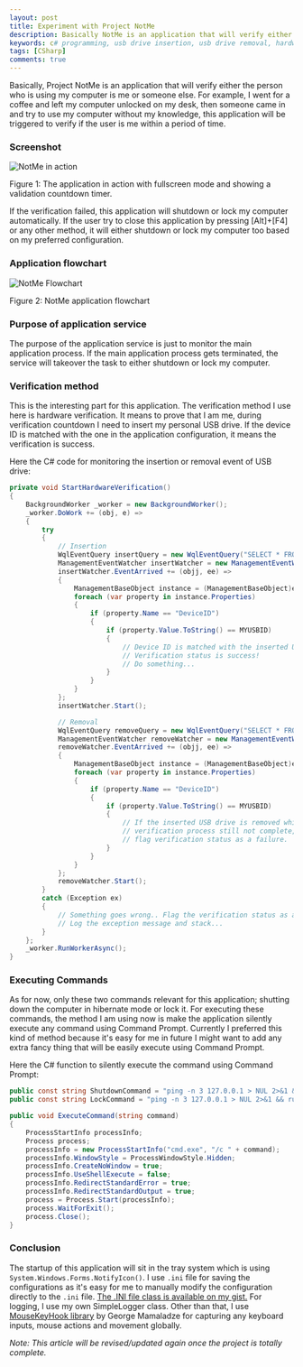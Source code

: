```yaml
---
layout: post
title: Experiment with Project NotMe
description: Basically NotMe is an application that will verify either the person who is using my computer is me or not after I left it unlocked or idle.
keywords: c# programming, usb drive insertion, usb drive removal, hardware as password, command prompt, owner verification, deviceid
tags: [CSharp]
comments: true
---
```


Basically, Project NotMe is an application that will verify either the person who is using my computer is me or someone else. For example, I went for a coffee and left my computer unlocked on my desk, then someone came in and try to use my computer without my knowledge, this application will be triggered to verify if the user is me within a period of time.

### Screenshot

![NotMe in action](http://i.imgur.com/4FZAt8H.png)

Figure 1: The application in action with fullscreen mode and showing a validation countdown timer.

If the verification failed, this application will shutdown or lock my computer automatically. If the user try to close this application by pressing [Alt]+[F4] or any other method, it will either shutdown or lock my computer too based on my preferred configuration.

### Application flowchart

![NotMe Flowchart](http://i.imgur.com/fp4y8U3.png)

Figure 2: NotMe application flowchart

### Purpose of application service

The purpose of the application service is just to monitor the main application process. If the main application process gets terminated, the service will takeover the task to either shutdown or lock my computer.

### Verification method

This is the interesting part for this application. The verification method I use here is hardware verification. It means to prove that I am me, during verification countdown I need to insert my personal USB drive. If the device ID is matched with the one in the application configuration, it means the verification is success.

Here the C# code for monitoring the insertion or removal event of USB drive:

```csharp
private void StartHardwareVerification()
{
    BackgroundWorker _worker = new BackgroundWorker();
    _worker.DoWork += (obj, e) =>
    {
        try
        {
            // Insertion
            WqlEventQuery insertQuery = new WqlEventQuery("SELECT * FROM __InstanceCreationEvent WITHIN 2 WHERE TargetInstance ISA 'Win32_USBHub'");
            ManagementEventWatcher insertWatcher = new ManagementEventWatcher(insertQuery);
            insertWatcher.EventArrived += (objj, ee) =>
            {
                ManagementBaseObject instance = (ManagementBaseObject)ee.NewEvent["TargetInstance"];
                foreach (var property in instance.Properties)
                {
                    if (property.Name == "DeviceID")
                    {
                        if (property.Value.ToString() == MYUSBID)
                        {
                            // Device ID is matched with the inserted USB drive
                            // Verification status is success!
                            // Do something...
                        }
                    }
                }
            };
            insertWatcher.Start();

            // Removal
            WqlEventQuery removeQuery = new WqlEventQuery("SELECT * FROM __InstanceDeletionEvent WITHIN 2 WHERE TargetInstance ISA 'Win32_USBHub'");
            ManagementEventWatcher removeWatcher = new ManagementEventWatcher(removeQuery);
            removeWatcher.EventArrived += (objj, ee) =>
            {
                ManagementBaseObject instance = (ManagementBaseObject)ee.NewEvent["TargetInstance"];
                foreach (var property in instance.Properties)
                {
                    if (property.Name == "DeviceID")
                    {
                        if (property.Value.ToString() == MYUSBID)
                        {
                            // If the inserted USB drive is removed while
                            // verification process still not complete,
                            // flag verification status as a failure.
                        }
                    }
                }
            };
            removeWatcher.Start();
        }
        catch (Exception ex)
        {
            // Something goes wrong.. Flag the verification status as a failure.
            // Log the exception message and stack...
        }
    };
    _worker.RunWorkerAsync();
}
```

### Executing Commands

As for now, only these two commands relevant for this application; shutting down the computer in hibernate mode or lock it. For executing these commands, the method I am using now is make the application silently execute any command using Command Prompt. Currently I preferred this kind of method because it's easy for me in future I might want to add any extra fancy thing that will be easily execute using Command Prompt.

Here the C# function to silently execute the command using Command Prompt:

```csharp
public const string ShutdownCommand = "ping -n 3 127.0.0.1 > NUL 2>&1 && shutdown /h /f";
public const string LockCommand = "ping -n 3 127.0.0.1 > NUL 2>&1 && rundll32.exe user32.dll,LockWorkStation";

public void ExecuteCommand(string command)
{
    ProcessStartInfo processInfo;
    Process process;
    processInfo = new ProcessStartInfo("cmd.exe", "/c " + command);
    processInfo.WindowStyle = ProcessWindowStyle.Hidden;
    processInfo.CreateNoWindow = true;
    processInfo.UseShellExecute = false;
    processInfo.RedirectStandardError = true;
    processInfo.RedirectStandardOutput = true;
    process = Process.Start(processInfo);
    process.WaitForExit();
    process.Close();
}
```

### Conclusion

The startup of this application will sit in the tray system which is using `System.Windows.Forms.NotifyIcon()`. I use `.ini` file for saving the configurations as it's easy for me to manually modify the configuration directly to the `.ini` file. [The .INI file class is available on my gist.](https://gist.github.com/heiswayi/56f4707a6cf45161807989db24dc3cea) For logging, I use my own SimpleLogger class. Other than that, I use [MouseKeyHook library](https://github.com/gmamaladze/globalmousekeyhook) by George Mamaladze for capturing any keyboard inputs, mouse actions and movement globally.

_Note: This article will be revised/updated again once the project is totally complete._
